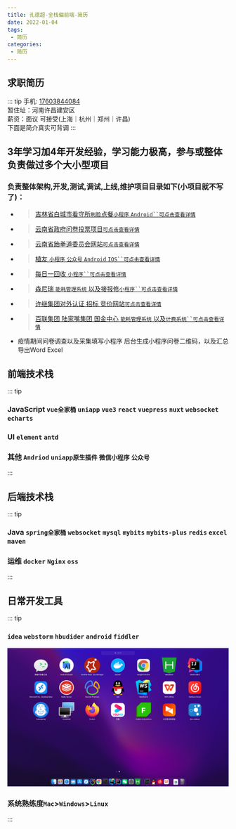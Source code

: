 ```yaml
---
title: 孔德超-全栈偏前端-简历
date: 2022-01-04
tags:
 - 简历 
categories:
 - 简历
---
```



## 求职简历
::: tip 
手机: [17603844084]()</br>
暂住址：河南许昌建安区</br>
薪资：面议 可接受(上海｜杭州｜郑州｜许昌)</br>
下面是简介真实可背调
:::
## 3年学习加4年开发经验，学习能力极高，参与或整体负责做过多个大小型项目
### 负责整体架构,开发,测试,调试,上线,维护项目目录如下(小项目就不写了)：
- >[吉林省白城市看守所`刷脸`点餐`小程序` `Android``可点击查看详情`](../project/prison.md)
- >[云南省政府问卷投票项目`可点击查看详情`](../project/vote.md)
- >[云南省跆拳道委员会网站`可点击查看详情`](../project/taekwondo.md)
- >[植友 `小程序` `公众号` `Android` `IOS``可点击查看详情`](../project/zhiyou.md)
- >[每日一回收 `小程序``可点击查看详情`](../project/recovery.md)
- >[森尼瑞 `能耗管理系统` 以及接报修`小程序``可点击查看详情`](../project/ecs.md)
- >[许继集团对外认证 招标 竞价网站`可点击查看详情`](../project/xuji.md)
- >[百联集团 陆家嘴集团 国金中心 `能耗管理系统` 以及`计费系统``可点击查看详情`](../project/canneng.md)
- 疫情期间问卷调查以及采集填写小程序 后台生成小程序问卷二维码，以及汇总导出Word Excel
## 前端技术栈
::: tip
###  JavaScript `vue全家桶` `uniapp` `vue3` `react` `vuepress` `nuxt` `websocket` `echarts`  
###  UI `element` `antd`
###  其他 `Andriod` `uniapp原生插件` `微信小程序` `公众号`
:::
## 后端技术栈
::: tip
### Java `spring全家桶` `websocket` `mysql` `mybits` `mybits-plus` `redis` `excel` `maven`
### 运维 `docker` `Nginx` `oss`
:::
## 日常开发工具
::: tip
### `idea` `webstorm` `hbudider` `android` `fiddler`
![img.png](./img.png)
### 系统熟练度`Mac`>`Windows`>`Linux`
:::

